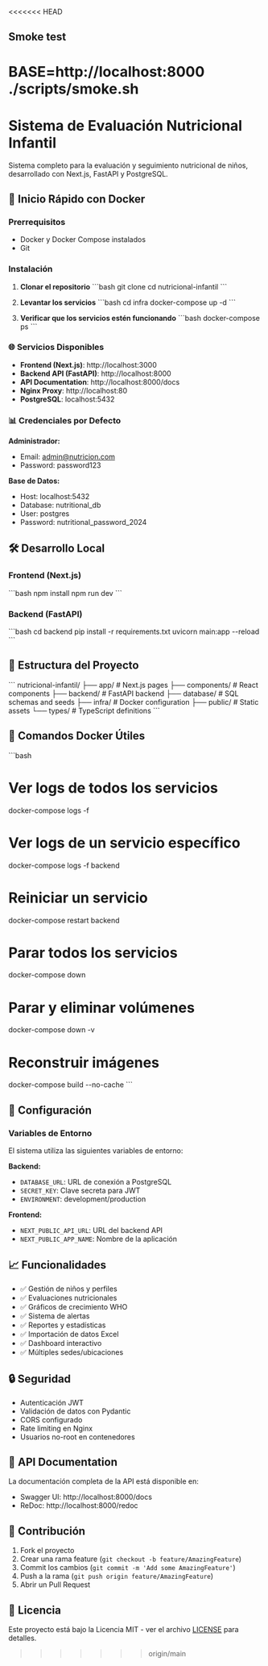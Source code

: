<<<<<<< HEAD

## Smoke test
BASE=http://localhost:8000 ./scripts/smoke.sh
=======
# Sistema de Evaluación Nutricional Infantil

Sistema completo para la evaluación y seguimiento nutricional de niños, desarrollado con Next.js, FastAPI y PostgreSQL.

## 🚀 Inicio Rápido con Docker

### Prerrequisitos
- Docker y Docker Compose instalados
- Git

### Instalación

1. **Clonar el repositorio**
\`\`\`bash
git clone <repository-url>
cd nutricional-infantil
\`\`\`

2. **Levantar los servicios**
\`\`\`bash
cd infra
docker-compose up -d
\`\`\`

3. **Verificar que los servicios estén funcionando**
\`\`\`bash
docker-compose ps
\`\`\`

### 🌐 Servicios Disponibles

- **Frontend (Next.js)**: http://localhost:3000
- **Backend API (FastAPI)**: http://localhost:8000
- **API Documentation**: http://localhost:8000/docs
- **Nginx Proxy**: http://localhost:80
- **PostgreSQL**: localhost:5432

### 📊 Credenciales por Defecto

**Administrador:**
- Email: admin@nutricion.com
- Password: password123

**Base de Datos:**
- Host: localhost:5432
- Database: nutritional_db
- User: postgres
- Password: nutritional_password_2024

## 🛠️ Desarrollo Local

### Frontend (Next.js)
\`\`\`bash
npm install
npm run dev
\`\`\`

### Backend (FastAPI)
\`\`\`bash
cd backend
pip install -r requirements.txt
uvicorn main:app --reload
\`\`\`

## 📁 Estructura del Proyecto

\`\`\`
nutricional-infantil/
├── app/                    # Next.js pages
├── components/             # React components
├── backend/               # FastAPI backend
├── database/              # SQL schemas and seeds
├── infra/                 # Docker configuration
├── public/                # Static assets
└── types/                 # TypeScript definitions
\`\`\`

## 🐳 Comandos Docker Útiles

\`\`\`bash
# Ver logs de todos los servicios
docker-compose logs -f

# Ver logs de un servicio específico
docker-compose logs -f backend

# Reiniciar un servicio
docker-compose restart backend

# Parar todos los servicios
docker-compose down

# Parar y eliminar volúmenes
docker-compose down -v

# Reconstruir imágenes
docker-compose build --no-cache
\`\`\`

## 🔧 Configuración

### Variables de Entorno

El sistema utiliza las siguientes variables de entorno:

**Backend:**
- `DATABASE_URL`: URL de conexión a PostgreSQL
- `SECRET_KEY`: Clave secreta para JWT
- `ENVIRONMENT`: development/production

**Frontend:**
- `NEXT_PUBLIC_API_URL`: URL del backend API
- `NEXT_PUBLIC_APP_NAME`: Nombre de la aplicación

## 📈 Funcionalidades

- ✅ Gestión de niños y perfiles
- ✅ Evaluaciones nutricionales
- ✅ Gráficos de crecimiento WHO
- ✅ Sistema de alertas
- ✅ Reportes y estadísticas
- ✅ Importación de datos Excel
- ✅ Dashboard interactivo
- ✅ Múltiples sedes/ubicaciones

## 🔒 Seguridad

- Autenticación JWT
- Validación de datos con Pydantic
- CORS configurado
- Rate limiting en Nginx
- Usuarios no-root en contenedores

## 📝 API Documentation

La documentación completa de la API está disponible en:
- Swagger UI: http://localhost:8000/docs
- ReDoc: http://localhost:8000/redoc

## 🤝 Contribución

1. Fork el proyecto
2. Crear una rama feature (`git checkout -b feature/AmazingFeature`)
3. Commit los cambios (`git commit -m 'Add some AmazingFeature'`)
4. Push a la rama (`git push origin feature/AmazingFeature`)
5. Abrir un Pull Request

## 📄 Licencia

Este proyecto está bajo la Licencia MIT - ver el archivo [LICENSE](LICENSE) para detalles.
>>>>>>> origin/main
